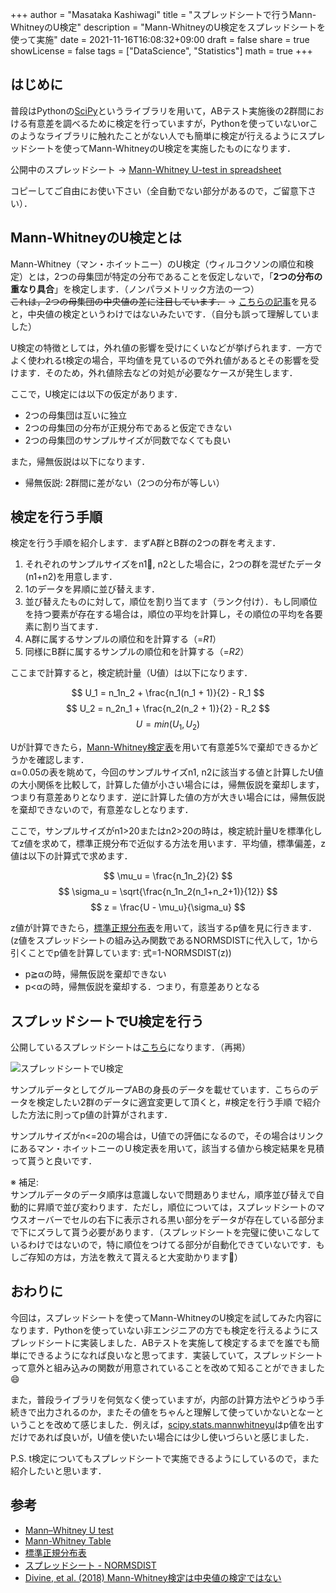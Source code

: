 +++
author = "Masataka Kashiwagi"
title = "スプレッドシートで行うMann-WhitneyのU検定"
description = "Mann-WhitneyのU検定をスプレッドシートを使って実施"
date = 2021-11-16T16:08:32+09:00
draft = false
share = true
showLicense = false
tags = ["DataScience", "Statistics"]
math = true
+++

## はじめに
普段はPythonの[SciPy](https://scipy.org/)というライブラリを用いて，ABテスト実施後の2群間における有意差を調べるために検定を行っていますが，Pythonを使っていないorこのようなライブラリに触れたことがない人でも簡単に検定が行えるようにスプレッドシートを使ってMann-WhitneyのU検定を実施したものになります．

公開中のスプレッドシート → <u>[Mann-Whitney U-test in spreadsheet](https://docs.google.com/spreadsheets/d/1fxzMimSCCsrONp3dIkaVcxLsv915YGmxM4U4n6XH67I/edit?usp=sharing)</u>

コピーしてご自由にお使い下さい（全自動でない部分があるので，ご留意下さい）．

## Mann-WhitneyのU検定とは
Mann-Whitney（マン・ホイットニー）のU検定（ウィルコクソンの順位和検定）とは，2つの母集団が特定の分布であることを仮定しないで，「**2つの分布の重なり具合**」を検定します．（ノンパラメトリック方法の一つ）<br>
~~これは，2つの母集団の中央値の差に注目しています．~~ → [こちらの記事](https://elsur.jpn.org/mt/2018/09/002684.html)を見ると，中央値の検定というわけではないみたいです．（自分も誤って理解していました）

U検定の特徴としては，外れ値の影響を受けにくいなどが挙げられます．一方でよく使われるt検定の場合，平均値を見ているので外れ値があるとその影響を受けます．そのため，外れ値除去などの対処が必要なケースが発生します．

ここで，U検定には以下の仮定があります．
- 2つの母集団は互いに独立
- 2つの母集団の分布が正規分布であると仮定できない
- 2つの母集団のサンプルサイズが同数でなくても良い

また，帰無仮説は以下になります．
- 帰無仮説: 2群間に差がない（2つの分布が等しい）

## 検定を行う手順
検定を行う手順を紹介します．まずA群とB群の2つの群を考えます．
1. それぞれのサンプルサイズをn1, n2とした場合に，2つの群を混ぜたデータ(n1+n2)を用意します．
2. 1のデータを昇順に並び替えます．
3. 並び替えたものに対して，順位を割り当てます（ランク付け）．もし同順位を持つ要素が存在する場合は，順位の平均を計算し，その順位の平均を各要素に割り当てます．
4. A群に属するサンプルの順位和を計算する（=<i>R1</i>）
5. 同様にB群に属するサンプルの順位和を計算する（=<i>R2</i>）

ここまで計算すると，検定統計量（U値）は以下になります．

$$ U_1 = n_1n_2 + \frac{n_1(n_1 + 1)}{2} - R_1 $$
$$ U_2 = n_2n_1 + \frac{n_2(n_2 + 1)}{2} - R_2 $$
$$ U = min(U_1, U_2) $$

Uが計算できたら，[Mann-Whitney検定表](https://www.real-statistics.com/statistics-tables/mann-whitney-table/)を用いて有意差5%で棄却できるかどうかを確認します．<br>
α=0.05の表を眺めて，今回のサンプルサイズn1, n2に該当する値と計算したU値の大小関係を比較して，計算した値が小さい場合には，帰無仮説を棄却します，つまり有意差ありとなります．逆に計算した値の方が大きい場合には，帰無仮説を棄却できないので，有意差なしとなります．

ここで，サンプルサイズがn1>20またはn2>20の時は，検定統計量Uを標準化してz値を求めて，標準正規分布で近似する方法を用います．平均値，標準偏差，z値は以下の計算式で求めます．

$$ \mu_u = \frac{n_1n_2}{2} $$
$$ \sigma_u = \sqrt{\frac{n_1n_2(n_1+n_2+1)}{12}} $$
$$ z = \frac{U - \mu_u}{\sigma_u} $$

z値が計算できたら，[標準正規分布表](https://staff.aist.go.jp/t.ihara/normsdist.html)を用いて，該当するp値を見に行きます．<br>
(z値をスプレッドシートの組み込み関数であるNORMSDISTに代入して，1から引くことでp値を計算しています: 式=1-NORMSDIST(z))
- p≧αの時，帰無仮説を棄却できない
- p<αの時，帰無仮説を棄却する．つまり，有意差ありとなる

## スプレッドシートでU検定を行う
公開しているスプレッドシートは[こちら](https://docs.google.com/spreadsheets/d/1fxzMimSCCsrONp3dIkaVcxLsv915YGmxM4U4n6XH67I/edit?usp=sharing)になります．（再掲）

![スプレッドシートでU検定](../../img/u-test1.png "U-test")

サンプルデータとしてグループABの身長のデータを載せています．こちらのデータを検定したい2群のデータに適宜変更して頂くと，#検定を行う手順 で紹介した方法に則ってp値の計算がされます．

サンプルサイズがn<=20の場合は，U値での評価になるので，その場合はリンクにあるマン・ホイットニーのＵ検定表を用いて，該当する値から検定結果を見積って貰うと良いです．

※ 補足:<br>
サンプルデータのデータ順序は意識しないで問題ありません，順序並び替えで自動的に昇順で並び変わります．ただし，順位については，スプレッドシートのマウスオーバーでセルの右下に表示される黒い部分をデータが存在している部分まで下にズラして貰う必要があります．（スプレッドシートを完璧に使いこなしているわけではないので，特に順位をつけてる部分が自動化できていないです．もしご存知の方は，方法を教えて貰えると大変助かります:pray:）

## おわりに
今回は，スプレッドシートを使ってMann-WhitneyのU検定を試してみた内容になります．Pythonを使っていない非エンジニアの方でも検定を行えるようにスプレッドシートに実装しました．ABテストを実施して検定するまでを誰でも簡単にできるようになれば良いなと思ってます．実装していて，スプレッドシートって意外と組み込みの関数が用意されていることを改めて知ることができました:smile:

また，普段ライブラリを何気なく使っていますが，内部の計算方法やどうゆう手続きで出力されるのか，またその値をちゃんと理解して使っていかないとなーということを改めて感じました．例えば，[scipy.stats.mannwhitneyu](https://docs.scipy.org/doc/scipy/reference/generated/scipy.stats.mannwhitneyu.html)はp値を出すだけであれば良いが，U値を使いたい場合には少し使いづらいと感じました．

P.S. t検定についてもスプレッドシートで実施できるようにしているので，また紹介したいと思います．

## 参考
- [Mann–Whitney U test](https://en.wikipedia.org/wiki/Mann%E2%80%93Whitney_U_test)
- [Mann-Whitney Table](https://www.real-statistics.com/statistics-tables/mann-whitney-table/)
- [標準正規分布表](https://staff.aist.go.jp/t.ihara/normsdist.html)
- [スプレッドシート - NORMSDIST](https://support.google.com/docs/answer/3094089)
- [Divine, et al. (2018) Mann-Whitney検定は中央値の検定ではない](https://elsur.jpn.org/mt/2018/09/002684.html)